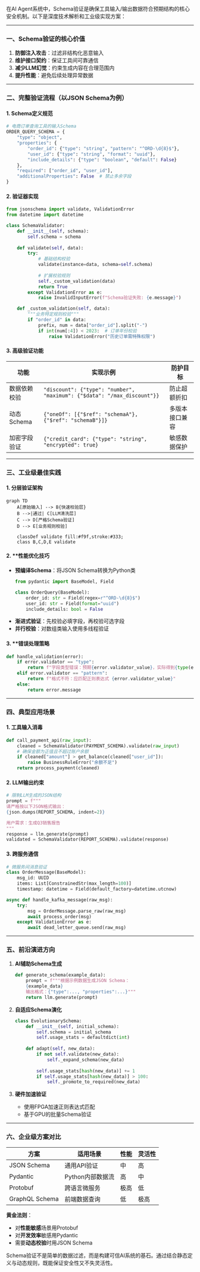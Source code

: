 在AI Agent系统中，Schema验证是确保工具输入/输出数据符合预期结构的核心安全机制。以下是深度技术解析和工业级实现方案：

---

### 一、Schema验证的核心价值
1. **防御注入攻击**：过滤非结构化恶意输入
2. **维护接口契约**：保证工具间可靠通信
3. **减少LLM幻觉**：约束生成内容在合理范围内
4. **提升性能**：避免后续处理异常数据

---

### 二、完整验证流程（以JSON Schema为例）
#### 1. **Schema定义规范**
```python
# 电商订单查询工具的输入Schema
ORDER_QUERY_SCHEMA = {
    "type": "object",
    "properties": {
        "order_id": {"type": "string", "pattern": "^ORD-\d{8}$"},
        "user_id": {"type": "string", "format": "uuid"},
        "include_details": {"type": "boolean", "default": False}
    },
    "required": ["order_id", "user_id"],
    "additionalProperties": False  # 禁止多余字段
}
```

#### 2. **验证器实现**
```python
from jsonschema import validate, ValidationError
from datetime import datetime

class SchemaValidator:
    def __init__(self, schema):
        self.schema = schema
        
    def validate(self, data):
        try:
            # 基础结构校验
            validate(instance=data, schema=self.schema)
            
            # 扩展校验规则
            self._custom_validation(data)
            return True
        except ValidationError as e:
            raise InvalidInputError(f"Schema验证失败: {e.message}")

    def _custom_validation(self, data):
        """业务特定规则校验"""
        if "order_id" in data:
            prefix, num = data["order_id"].split("-")
            if int(num[:4]) < 2023:  # 订单年份校验
                raise ValidationError("历史订单需特殊权限")
```

#### 3. **高级验证功能**
| **功能**          | **实现示例**                              | **防护目标**               |
|-------------------|-----------------------------------------|--------------------------|
| 数据依赖校验       | `"discount": {"type": "number", "maximum": {"$data": "/max_discount"}}` | 防止超额折扣              |
| 动态Schema        | `{"oneOf": [{"$ref": "schemaA"}, {"$ref": "schemaB"}]}` | 多版本接口兼容            |
| 加密字段验证       | `{"credit_card": {"type": "string", "encrypted": true}` | 敏感数据保护              |

---

### 三、工业级最佳实践
#### 1. **分层验证架构**
```mermaid
graph TD
    A[原始输入] --> B{快速校验层}
    B -->|通过| C[LLM清洗层]
    C --> D[严格Schema验证]
    D --> E[业务规则校验]
    
    classDef validate fill:#f9f,stroke:#333;
    class B,C,D,E validate
```

#### 2. **性能优化技巧
- **预编译Schema**：将JSON Schema转换为Python类
  ```python
  from pydantic import BaseModel, Field

  class OrderQuery(BaseModel):
      order_id: str = Field(regex=r"^ORD-\d{8}$")
      user_id: str = Field(format="uuid")
      include_details: bool = False
  ```
- **渐进式验证**：先校验必填字段，再校验可选字段
- **并行校验**：对数组类输入使用多线程验证

#### 3. **错误处理策略
```python
def handle_validation(error):
    if error.validator == "type":
        return f"字段类型错误：预期{error.validator_value}，实际得到{type(error.instance)}"
    elif error.validator == "pattern":
        return f"格式不符：应匹配正则表达式 {error.validator_value}"
    else:
        return error.message
```

---

### 四、典型应用场景
#### 1. **工具输入消毒**
```python
def call_payment_api(raw_input):
    cleaned = SchemaValidator(PAYMENT_SCHEMA).validate(raw_input)
    # 确保金额为正值且不超过账户余额
    if cleaned["amount"] > get_balance(cleaned["user_id"]):
        raise BusinessRuleError("余额不足")
    return process_payment(cleaned)
```

#### 2. **LLM输出约束**
```python
# 限制LLM生成的JSON结构
prompt = f"""
请严格按以下JSON格式输出：
{json.dumps(REPORT_SCHEMA, indent=2)}

用户需求：生成Q3销售报告
"""
response = llm.generate(prompt)
validated = SchemaValidator(REPORT_SCHEMA).validate(response)
```

#### 3. **跨服务通信**
```python
# 微服务间消息验证
class OrderMessage(BaseModel):
    msg_id: UUID
    items: List[ConstrainedStr(max_length=100)]
    timestamp: datetime = Field(default_factory=datetime.utcnow)

async def handle_kafka_message(raw_msg):
    try:
        msg = OrderMessage.parse_raw(raw_msg)
        await process_order(msg)
    except ValidationError as e:
        await dead_letter_queue.send(raw_msg)
```

---

### 五、前沿演进方向
1. **AI辅助Schema生成**
   ```python
   def generate_schema(example_data):
       prompt = f"""根据示例数据生成JSON Schema：
       {example_data}
       输出格式：{"type":..., "properties":...}"""
       return llm.generate(prompt)
   ```

2. **自适应Schema演化**
   ```python
   class EvolutionarySchema:
       def __init__(self, initial_schema):
           self.schema = initial_schema
           self.usage_stats = defaultdict(int)
       
       def adapt(self, new_data):
           if not self.validate(new_data):
               self._expand_schema(new_data)
           
           self.usage_stats[hash(new_data)] += 1
           if self.usage_stats[hash(new_data)] > 100:
               self._promote_to_required(new_data)
   ```

3. **硬件加速验证**
   - 使用FPGA加速正则表达式匹配
   - 基于GPU的批量Schema验证

---

### 六、企业级方案对比
| **方案**          | **适用场景**       | **性能** | **灵活性** |
|-------------------|------------------|---------|-----------|
| JSON Schema       | 通用API验证       | 中      | 高        |
| Pydantic          | Python内部数据流  | 高      | 中        |
| Protobuf          | 跨语言微服务      | 极高    | 低        |
| GraphQL Schema    | 前端数据查询      | 低      | 极高      |

**黄金法则**：  
- 对**性能敏感**场景用Protobuf  
- 对**开发效率**敏感用Pydantic  
- 需要**动态校验**时用JSON Schema  

Schema验证不是简单的数据过滤，而是构建可信AI系统的基石。通过结合静态定义与动态规则，既能保证安全性又不失灵活性。
